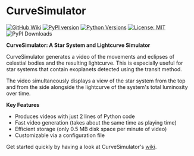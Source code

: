 # CurveSimulator

[![GitHub Wiki](https://img.shields.io/badge/docs-Wiki-red)](https://github.com/lichtgestalter/curvesimulator/wiki)
[![PyPI version](https://badge.fury.io/py/curvesimulator.svg)](https://badge.fury.io/py/curvesimulator)
[![Python Versions](https://img.shields.io/pypi/pyversions/curvesimulator.svg)](https://pypi.org/project/curvesimulator/)
[![License: MIT](https://img.shields.io/badge/License-MIT-yellow.svg)](https://opensource.org/licenses/MIT)
![PyPI Downloads](https://static.pepy.tech/badge/curvesimulator)

**CurveSimulator: A Star System and Lightcurve Simulator**

CurveSimulator generates a video of the movements and eclipses of celestial bodies and the resulting lightcurve. This is especially useful for star systems that contain exoplanets detected using the transit method.

The video simultaneously displays a view of the star system from the top and from the side alongside the lightcurve of the system's total luminosity over time.

**Key Features**
- Produces videos with just 2 lines of Python code
- Fast video generation (takes about the same time as playing time)
- Efficient storage (only 0.5 MB disk space per minute of video)
- Customizable via a configuration file

Get started quickly by having a look at CurveSimulator's [wiki](https://github.com/lichtgestalter/curvesimulator/wiki).

